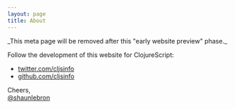 ```yaml
---
layout: page
title: About
---
```


 <div class="post-meta">
_This meta page will be removed after this "early website preview" phase._
</div>

Follow the development of this website for ClojureScript:

- [twitter.com/cljsinfo](http://twitter.com/cljsinfo)
- [github.com/cljsinfo](http://github.com/cljsinfo)

Cheers,  
[@shaunlebron](http://twitter.com/shaunlebron)
